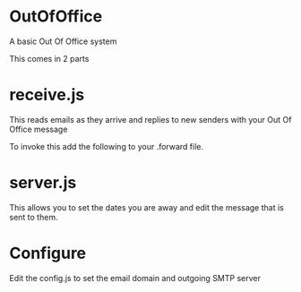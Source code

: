 OutOfOffice
===========

A basic Out Of Office system

This comes in 2 parts

receive.js
==========

This reads emails as they arrive and replies to new senders with your Out Of Office message

To invoke this add the following to your .forward file.

server.js
=========

This allows you to set the dates you are away and edit the message that is sent to them.

Configure
=========

Edit the config.js to set the email domain and outgoing SMTP server